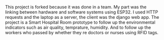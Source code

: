 This project is forked because it was done in a team.
My part was the linking between hardware and software systems using ESP32. I used HTTP requests and the laptop as a server, the client was the django web app.
The project is a Smart Hospital Room prototype to follow up the environmental indicators such as air quality, temprature, humidity. And to follow up the workers who passed by whether they re doctors or nurses using RFID tags.
